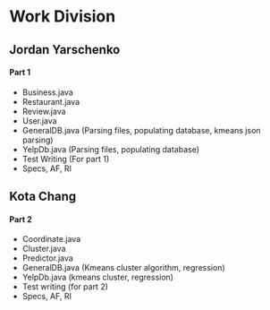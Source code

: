 # Work Division

## Jordan Yarschenko
#### Part 1
* Business.java
* Restaurant.java
* Review.java
* User.java
* GeneralDB.java (Parsing files, populating database, kmeans json parsing)
* YelpDb.java (Parsing files, populating database)
* Test Writing (For part 1)
* Specs, AF, RI

## Kota Chang
#### Part 2
* Coordinate.java
* Cluster.java
* Predictor.java
* GeneralDB.java (Kmeans cluster algorithm, regression)
* YelpDb.java (kmeans cluster, regression)
* Test writing (for part 2)
* Specs, AF, RI